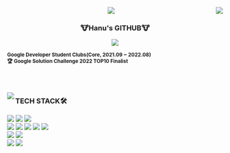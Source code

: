 <div align="center">
<img src="https://capsule-render.vercel.app/api?type=waving&color=0:2DB400,100:FFFFFF&height=150">

  <img align="right" src="https://github-readme-stats.vercel.app/api?username=hanuuuuU&show_icons=true&theme=shadow_green"/>

  ### 🐮Hanu's GITHUB🐮

<a href="https://solved.ac/han980514"><img src="http://mazassumnida.wtf/api/mini/generate_badge?boj=han980514"/></a>


<div align="left">
  
<sub>**Google Developer Student Clubs(Core, 2021.09 ~ 2022.08)**</sub> <br />
<sub>**🏆 Google Solution Challenge 2022 TOP10 Finalist**</sub>

<br />
</div>
</div>

<br />

<img align="left" src="https://github-readme-stats.vercel.app/api/top-langs/?username=hanuuuuU&show_icons=true&layout=compact&theme=shadow_green&langs_count=10"/></a>

<div align="left">

### TECH STACK🛠️
<img src="https://img.shields.io/badge/Flutter-02569B?style=for-the-badge&logo=flutter&logoColor=white">
        <img src="https://img.shields.io/badge/Android-3DDC84?style=for-the-badge&logo=Android&logoColor=white">
        <img src="https://img.shields.io/badge/Swift-F05138?style=for-the-badge&logo=Swift&logoColor=white">
        <br>
        <img src="https://img.shields.io/badge/Dart-0175C2?style=for-the-badge&logo=dart&logoColor=white">
        <img src="https://img.shields.io/badge/Java-007396?style=for-the-badge&logo=Java&logoColor=white">
        <img src="https://img.shields.io/badge/C-00599C?style=for-the-badge&logo=c&logoColor=white">
        <img src="https://img.shields.io/badge/C++-00599C?style=for-the-badge&logo=C%2B%2B&logoColor=white">
        <img src="https://img.shields.io/badge/Python-3776AB?style=for-the-badge&logo=Python&logoColor=white">
        <br>
        <img src="https://img.shields.io/badge/Firebase-FFCA28?style=for-the-badge&logo=Firebase&logoColor=white">
        <img src="https://img.shields.io/badge/Oracle-F80000?style=for-the-badge&logo=Oracle&logoColor=white">
        <br>
        <img src="https://img.shields.io/badge/Zeplin-fdbd39?style=for-the-badge&logo=Zeplin&logoColor=white">
        <img src="https://img.shields.io/badge/Github-181717?style=for-the-badge&logo=Github&logoColor=white">
<br />
<br />
<br />
<br /><br /><br />
